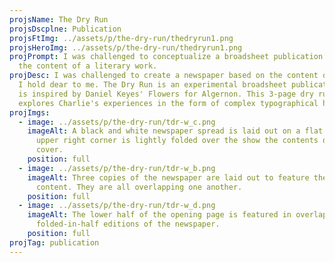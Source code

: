 ```yaml
---
projsName: The Dry Run
projsDscplne: Publication
projsFtImg: ../assets/p/the-dry-run/thedryrun1.png
projsHeroImg: ../assets/p/the-dry-run/thedryrun1.png
projPrompt: I was challenged to conceptualize a broadsheet publication based on
  the content of a literary work.
projDesc: I was challenged to create a newspaper based on the content of a story
  I hold dear to me. The Dry Run is an experimental broadsheet publication that
  is inspired by Daniel Keyes' Flowers for Algernon. This 3-page dry run
  explores Charlie's experiences in the form of complex typographical hierarchy.
projImgs:
  - image: ../assets/p/the-dry-run/tdr-w_c.png
    imageAlt: A black and white newspaper spread is laid out on a flat surface. The
      upper right corner is lightly folded over the show the contents of the
      cover.
    position: full
  - image: ../assets/p/the-dry-run/tdr-w_b.png
    imageAlt: Three copies of the newspaper are laid out to feature the front page
      content. They are all overlapping one another.
    position: full
  - image: ../assets/p/the-dry-run/tdr-w_d.png
    imageAlt: The lower half of the opening page is featured in overlapping,
      folded-in-half editions of the newspaper.
    position: full
projTag: publication
---
```

